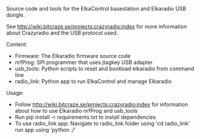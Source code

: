 Source code and tools for the ElkaControl basestation and Elkaradio USB dongle.

See http://wiki.bitcraze.se/projects:crazyradio:index for more information about
Crazyradio and the USB protocol used.

Content:
- Firmware: The Elkaradio firmware source code
- nrfProg:  SPI programmer that uses jtagkey USB adapter
- usb_tools: Python scripts to reset and bootload elkaradio from command line
- radio_link: Python app to run ElkaControl and manage Elkaradio 

Usage:
- Follow http://wiki.bitcraze.se/projects:crazyradio:index for information about
  how to use Elkaradio nrfProg and usb_tools
- Run pip install -r requirements.txt to install dependencies
- To use radio_link app:
    Navigate to radio_link folder using 'cd radio_link'
    run app using 'python ./'
